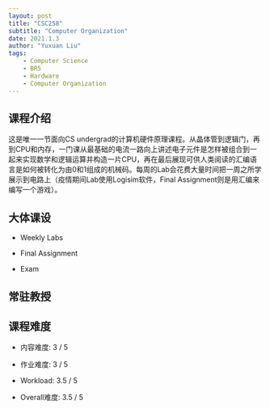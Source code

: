 ```yaml
---
layout: post
title: "CSC258"
subtitle: "Computer Organization"
date: 2021.1.3
author: "Yuxuan Liu"
tags:
    - Computer Science
    - BR5
    - Hardware
    - Computer Organization
---
```

## 课程介绍
这是唯一一节面向CS undergrad的计算机硬件原理课程。从晶体管到逻辑门，再到CPU和内存，一门课从最基础的电流一路向上讲述电子元件是怎样被组合到一起来实现数学和逻辑运算并构造一片CPU，再在最后展现可供人类阅读的汇编语言是如何被转化为由0和1组成的机械码。每周的Lab会花费大量时间把一周之所学展示到电路上（疫情期间Lab使用Logisim软件，Final Assignment则是用汇编来编写一个游戏）。

## 大体课设
- Weekly Labs

- Final Assignment

- Exam

## 常驻教授

## 课程难度
- 内容难度: 3 / 5

- 作业难度: 3 / 5

- Workload: 3.5 / 5

- Overall难度: 3.5 / 5

